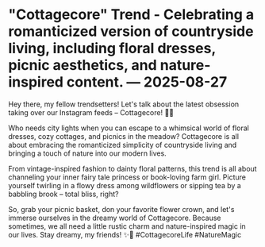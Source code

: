 # "Cottagecore" Trend - Celebrating a romanticized version of countryside living, including floral dresses, picnic aesthetics, and nature-inspired content. — 2025-08-27

Hey there, my fellow trendsetters! Let's talk about the latest obsession taking over our Instagram feeds – Cottagecore! 🌸🌿

Who needs city lights when you can escape to a whimsical world of floral dresses, cozy cottages, and picnics in the meadow? Cottagecore is all about embracing the romanticized simplicity of countryside living and bringing a touch of nature into our modern lives.

From vintage-inspired fashion to dainty floral patterns, this trend is all about channeling your inner fairy tale princess or book-loving farm girl. Picture yourself twirling in a flowy dress among wildflowers or sipping tea by a babbling brook – total bliss, right?

So, grab your picnic basket, don your favorite flower crown, and let's immerse ourselves in the dreamy world of Cottagecore. Because sometimes, we all need a little rustic charm and nature-inspired magic in our lives. Stay dreamy, my friends! ✨🌻 #CottagecoreLife #NatureMagic